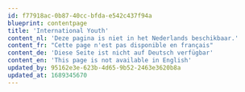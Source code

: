 ```yaml
---
id: f77918ac-0b87-40cc-bfda-e542c437f94a
blueprint: contentpage
title: 'International Youth'
content_nl: 'Deze pagina is niet in het Nederlands beschikbaar.'
content_fr: "Cette page n'est pas disponible en français"
content_de: 'Diese Seite ist nicht auf Deutsch verfügbar'
content_en: 'This page is not available in English'
updated_by: 95162e3e-623b-4d65-9b52-2463e3620b8a
updated_at: 1689345670
---
```


